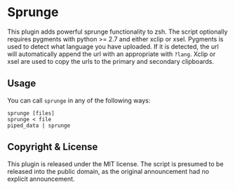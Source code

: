 Sprunge
=======

This plugin adds powerful sprunge functionality to zsh. The script
optionally requires pygments with python >= 2.7 and either xclip or
xsel. Pygments is used to detect what language you have uploaded. If
it is detected, the url will automatically append the url with an
appropriate with `?lang`. Xclip or xsel are used to copy the urls to
the primary and secondary clipboards.

Usage
-----

You can call `sprunge` in any of the following ways:

	sprunge [files]
	sprunge < file
	piped_data | sprunge

Copyright & License
-------------------

This plugin is released under the MIT license. The script is presumed
to be released into the public domain, as the original announcement
had no explicit announcement.
